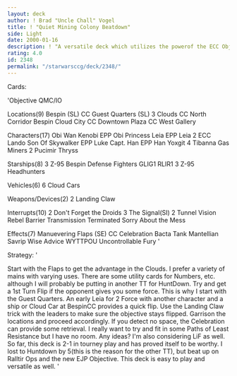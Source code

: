 ```yaml
---
layout: deck
author: ! Brad "Uncle Chall" Vogel
title: ! "Quiet Mining Colony Beatdown"
side: Light
date: 2000-01-16
description: ! "A versatile deck which utilizes the powerof the ECC Objective."
rating: 4.0
id: 2348
permalink: "/starwarsccg/deck/2348/"
---
```

Cards: 

'Objective
QMC/IO

Locations(9)
Bespin (SL)
CC Guest Quarters (SL)
3 Clouds
CC North Corridor
Bespin Cloud City
CC Downtown Plaza
CC West Gallery

Characters(17)
Obi Wan Kenobi
EPP Obi
Princess Leia
EPP Leia
2 ECC Lando
Son Of Skywalker
EPP Luke
Capt. Han
EPP Han
Yoxgit
4 Tibanna Gas Miners
2 Pucimir Thryss

Starships(8)
3 Z-95 Bespin Defense Fighters
GLIG1
RLIR1
3 Z-95 Headhunters

Vehicles(6)
6 Cloud Cars

Weapons/Devices(2)
2 Landing Claw

Interrupts(10)
2 Don't Forget the Droids
3 The Signal(SI)
2 Tunnel Vision
Rebel Barrier
Transmission Terminated
Sorry About the Mess

Effects(7)
Manuevering Flaps (SE)
CC Celebration
Bacta Tank
Mantellian Savrip
Wise Advice
WYTTPOU
Uncontrollable Fury
'

Strategy: '

Start with the Flaps to get the advantage in the Clouds.
I prefer a variety of mains with varying uses.	There
are some utility cards for Numbers, etc. although I
will probably be putting in another TT for HuntDown.
Try and get a 1st Turn Flip if the opponent gives you some force.
This is why I start with the Guest Quarters.  An
early Leia for 2 Force with another character and
a ship or Cloud Car at BespinCC provides a quick
flip.  Use the Landing Claw trick with the leaders
to make sure the objective stays flipped.  Garrison the locations
and proceed accordingly.  If you detect no space,
the Celebration can provide some retrieval.
I really want to try and fit in some Paths of Least
Resistance but I have no room.	Any ideas?  I'm
also considering LiF as well.  So far, this
deck is 2-1 in tourney play and has proved itself
to be worthy.  I lost to Huntdown by 5(this is the reason
for the other TT), but beat up on Ralltir Ops and the new EJP Objective.
This deck is easy to play and versatile as well.  '
